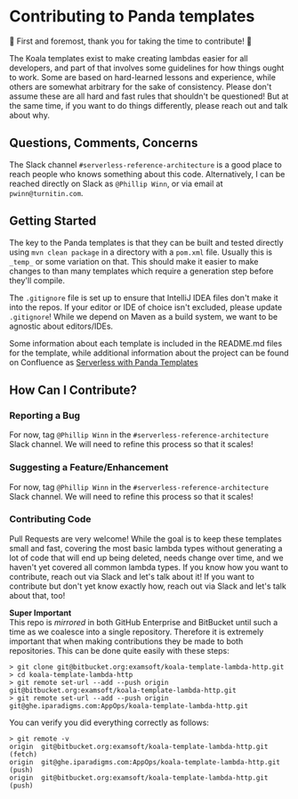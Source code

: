 # Contributing to Panda templates

:tada: First and foremost, thank you for taking the time to contribute! :tada:

The Koala templates exist to make creating lambdas easier for all developers, and part of that involves some guidelines
for how things ought to work. Some are based on hard-learned lessons and experience, while others are somewhat arbitrary
for the sake of consistency. Please don't assume these are all hard and fast rules that shouldn't be questioned! But at
the same time, if you want to do things differently, please reach out and talk about why.

## Questions, Comments, Concerns

The Slack channel `#serverless-reference-architecture` is a good place to reach people who knows something about this
code. Alternatively, I can be reached directly on Slack as `@Phillip Winn`, or via email at
`pwinn@turnitin.com`.

## Getting Started

The key to the Panda templates is that they can be built and tested directly using `mvn clean package` in a directory
with a `pom.xml` file. Usually this is
`_temp_` or some variation on that. This should make it easier to make changes to than many templates which require a
generation step before they'll compile.

The `.gitignore` file is set up to ensure that IntelliJ IDEA files don't make it into the repos. If your editor or IDE
of choice isn't excluded, please update
`.gitignore`! While we depend on Maven as a build system, we want to be agnostic about editors/IDEs.

Some information about each template is included in the README.md files for the template, while additional information
about the project can be found on Confluence
as [Serverless with Panda Templates](https://turnitin.atlassian.net/wiki/spaces/refarch/pages/17878614061/Serverless+with+Panda+Templates)

## How Can I Contribute?

### Reporting a Bug

For now, tag `@Phillip Winn` in the `#serverless-reference-architecture` Slack channel. We will need to refine this
process so that it scales!

### Suggesting a Feature/Enhancement

For now, tag `@Phillip Winn` in the `#serverless-reference-architecture` Slack channel. We will need to refine this
process so that it scales!

### Contributing Code

Pull Requests are very welcome! While the goal is to keep these templates small and fast, covering the most basic lambda
types without generating a lot of code that will end up being deleted, needs change over time, and we haven't yet
covered all common lambda types. If you know how you want to contribute, reach out via Slack and let's talk about it! If
you want to contribute but don't yet know exactly how, reach out via Slack and let's talk about that, too!

**Super Important**  
This repo is *mirrored* in both GitHub Enterprise and BitBucket until such a time as we coalesce into a single
repository.  Therefore it is extremely important that when making contributions they be made to both repositories.  This can
be done quite easily with these steps:

    > git clone git@bitbucket.org:examsoft/koala-template-lambda-http.git
    > cd koala-template-lambda-http
    > git remote set-url --add --push origin git@bitbucket.org:examsoft/koala-template-lambda-http.git
    > git remote set-url --add --push origin git@ghe.iparadigms.com:AppOps/koala-template-lambda-http.git

You can verify you did everything correctly as follows:

    > git remote -v
    origin	git@bitbucket.org:examsoft/koala-template-lambda-http.git (fetch)
    origin	git@ghe.iparadigms.com:AppOps/koala-template-lambda-http.git (push)
    origin	git@bitbucket.org:examsoft/koala-template-lambda-http.git (push)
